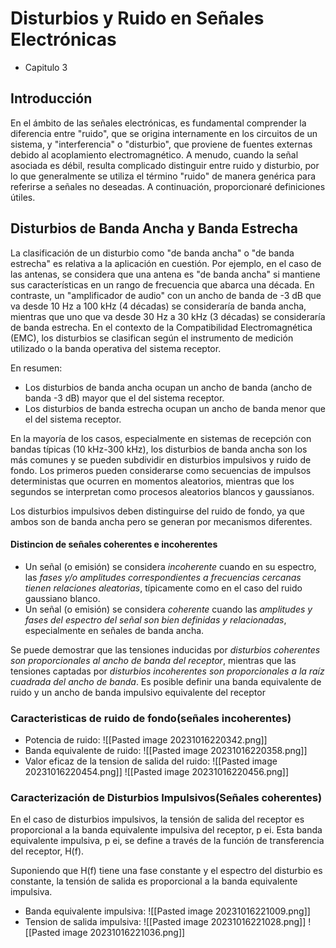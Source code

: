 
# Disturbios y Ruido en Señales Electrónicas
- Capitulo 3
## Introducción
En el ámbito de las señales electrónicas, es fundamental comprender la diferencia entre "ruido", que se origina internamente en los circuitos de un sistema, y "interferencia" o "disturbio", que proviene de fuentes externas debido al acoplamiento electromagnético. A menudo, cuando la señal asociada es débil, resulta complicado distinguir entre ruido y disturbio, por lo que generalmente se utiliza el término "ruido" de manera genérica para referirse a señales no deseadas. A continuación, proporcionaré definiciones útiles.

## Disturbios de Banda Ancha y Banda Estrecha
La clasificación de un disturbio como "de banda ancha" o "de banda estrecha" es relativa a la aplicación en cuestión. Por ejemplo, en el caso de las antenas, se considera que una antena es "de banda ancha" si mantiene sus características en un rango de frecuencia que abarca una década. En contraste, un "amplificador de audio" con un ancho de banda de -3 dB que va desde 10 Hz a 100 kHz (4 décadas) se consideraría de banda ancha, mientras que uno que va desde 30 Hz a 30 kHz (3 décadas) se consideraría de banda estrecha. En el contexto de la Compatibilidad Electromagnética (EMC), los disturbios se clasifican según el instrumento de medición utilizado o la banda operativa del sistema receptor.

En resumen:
- Los disturbios de banda ancha ocupan un ancho de banda (ancho de banda -3 dB) mayor que el del sistema receptor.
- Los disturbios de banda estrecha ocupan un ancho de banda menor que el del sistema receptor.

En la mayoría de los casos, especialmente en sistemas de recepción con bandas típicas (10 kHz-300 kHz), los disturbios de banda ancha son los más comunes y se pueden subdividir en disturbios impulsivos y ruido de fondo. Los primeros pueden considerarse como secuencias de impulsos deterministas que ocurren en momentos aleatorios, mientras que los segundos se interpretan como procesos aleatorios blancos y gaussianos.

Los disturbios impulsivos deben distinguirse del ruido de fondo, ya que ambos son de banda ancha pero se generan por mecanismos diferentes.

#### Distincion de señales coherentes e incoherentes
- Un señal (o emisión) se considera *incoherente* cuando en su espectro, las *fases y/o amplitudes correspondientes a frecuencias cercanas tienen relaciones aleatorias*, típicamente como en el caso del ruido gaussiano blanco.
- Un señal (o emisión) se considera *coherente* cuando las *amplitudes y fases del espectro del señal son bien definidas y relacionadas*, especialmente en señales de banda ancha.

Se puede demostrar que las tensiones inducidas por *disturbios coherentes son proporcionales al ancho de banda del receptor*, mientras que las tensiones captadas por *disturbios incoherentes son proporcionales a la raíz cuadrada del ancho de banda*. Es posible definir una banda equivalente de ruido y un ancho de banda impulsivo equivalente del receptor

### Caracteristicas de ruido de fondo(señales incoherentes)
- Potencia de ruido:
![[Pasted image 20231016220342.png]]
- Banda equivalente de ruido:
![[Pasted image 20231016220358.png]]
- Valor eficaz de la tension de salida del ruido:
![[Pasted image 20231016220454.png]]
![[Pasted image 20231016220456.png]]

### Caracterización de Disturbios Impulsivos(Señales coherentes)
En el caso de disturbios impulsivos, la tensión de salida del receptor es proporcional a la banda equivalente impulsiva del receptor, p ei. Esta banda equivalente impulsiva, p ei, se define a través de la función de transferencia del receptor, H(f).

Suponiendo que H(f) tiene una fase constante y el espectro del disturbio es constante, la tensión de salida es proporcional a la banda equivalente impulsiva.

- Banda equivalente impulsiva:
![[Pasted image 20231016221009.png]]
- Tension de salida impulsiva:
![[Pasted image 20231016221028.png]]
![[Pasted image 20231016221036.png]]

